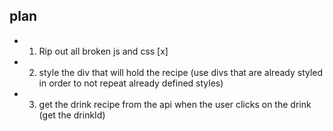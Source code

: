 ## plan 

* 1. Rip out all broken js and css [x]

* 2. style the div that will hold the recipe (use divs that are already styled in order to not repeat already defined styles)

* 3. get the drink recipe from the api when the user clicks on the drink (get the drinkId) 
